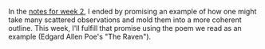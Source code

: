 In the [notes for week 2](week-2.md), I ended by promising an example of how one might take many scattered observations and mold them into a more coherent outline. This week, I'll fulfill that promise using the poem we read as an example (Edgard Allen Poe's "The Raven").

